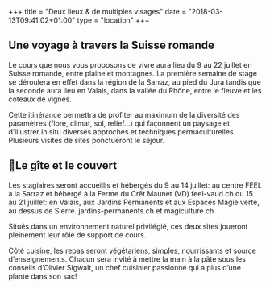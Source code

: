 +++
title = "Deux lieux & de multiples visages"
date = "2018-03-13T09:41:02+01:00"
type = "location"
+++

## Une voyage à travers la Suisse romande

Le cours que nous vous proposons de vivre aura lieu du 9 au 22 juillet en Suisse
romande, entre plaine et montagnes. La première semaine de stage se déroulera en
effet dans la région de la Sarraz, au pied du Jura tandis que la seconde aura
lieu en Valais, dans la vallée du Rhône, entre le fleuve et les coteaux de
vignes.

Cette itinérance permettra de profiter au maximum de la diversité des paramètres
(flore, climat, sol, relief...) qui façonnent un paysage et d’illustrer in situ
diverses approches et techniques permaculturelles. Plusieurs visites de sites
ponctueront le séjour.

## Le gîte et le couvert

Les stagiaires seront accueillis et hébergés du 9 au 14 juillet: au centre FEEL à
la Sarraz et hébergé à la Ferme du Crêt Maunet (VD) feel-vaud.ch du 15 au 21
juillet: en Valais, aux Jardins Permanents et aux Espaces Magie verte, au dessus
de Sierre. jardins-permanents.ch et magiculture.ch

Situés dans un environnement naturel privilégié, ces deux sites joueront
pleinement leur rôle de support de cours.

Côté cuisine, les repas seront végétariens, simples, nourrissants et source
d’enseignements. Chacun sera invité à mettre la main à la pâte sous les conseils
d’Olivier Sigwalt, un chef cuisinier passionné qui a plus d’une plante dans son
sac!
